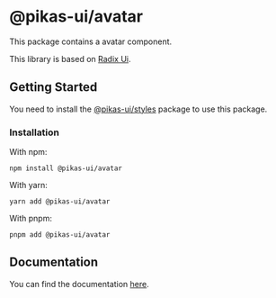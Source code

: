 # @pikas-ui/avatar

This package contains a avatar component.

This library is based on [Radix Ui](https://www.radix-ui.com/).

## Getting Started

You need to install the <a href={stylesLink}>@pikas-ui/styles</a> package to use this package.

### Installation

With npm:

```
npm install @pikas-ui/avatar
```

With yarn:

```
yarn add @pikas-ui/avatar
```

With pnpm:

```
pnpm add @pikas-ui/avatar
```

## Documentation

You can find the documentation [here](https://pikas-ui.vercel.app).